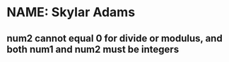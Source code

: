 # NAME: Skylar Adams
## num2 cannot equal 0 for divide or modulus, and both num1 and num2 must be integers